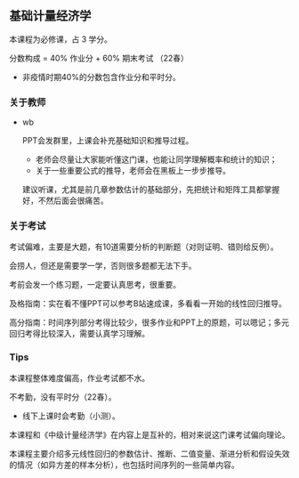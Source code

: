 ## 基础计量经济学

本课程为必修课，占 3 学分。

分数构成 = 40% 作业分 + 60% 期末考试 （22春）

- 非疫情时期40%的分数包含作业分和平时分。

### 关于教师

- wb

	PPT会发群里，上课会补充基础知识和推导过程。

	- 老师会尽量让大家能听懂这门课，也能让同学理解概率和统计的知识；
	- 关于一些重要公式的推导，老师会在黑板上一步步推导。

	建议听课，尤其是前几章参数估计的基础部分，先把统计和矩阵工具都掌握好，不然后面会很痛苦。

### 关于考试

考试偏难，主要是大题，有10道需要分析的判断题（对则证明、错则给反例）。

会捞人，但还是需要学一学，否则很多题都无法下手。

考前会发一个练习题，一定要认真思考，很重要。

及格指南：实在看不懂PPT可以参考B站速成课，多看看一开始的线性回归推导。

高分指南：时间序列部分考得比较少，很多作业和PPT上的原题，可以嗯记；多元回归考得比较深入，需要认真学习理解。

### Tips

本课程整体难度偏高，作业考试都不水。

不考勤，没有平时分（22春）。

- 线下上课时会考勤（小测）。

本课程和《中级计量经济学》在内容上是互补的，相对来说这门课考试偏向理论。

本课程主要介绍多元线性回归的参数估计、推断、二值变量、渐进分析和假设失效的情况（如异方差的样本分析），也包括时间序列的一些简单内容。


